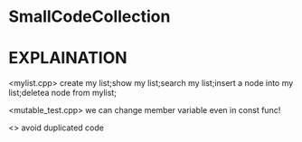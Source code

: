 # SmallCodeCollection
# <ENTRY> EXPLAINATION

<mylist.cpp>
create my list;show my list;search my list;insert a node into my list;deletea node from mylist;

<mutable_test.cpp>
we can change member variable even in const func!

<realize non-const by const.cpp>
<<Effective C++>> avoid duplicated code
